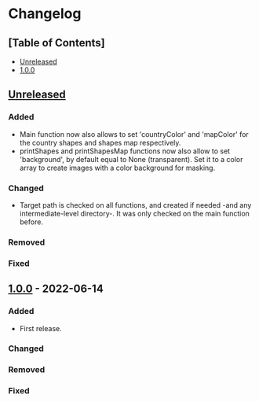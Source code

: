 # Changelog

## [Table of Contents]
- [Unreleased](#unreleased)
- [1.0.0](#100---2022-06-14)

## [Unreleased][]
### Added
- Main function now also allows to set 'countryColor' and 'mapColor' for the country shapes and shapes map respectively.
- printShapes and printShapesMap functions now also allow to set 'background', by default equal to None (transparent). Set it to a color array to create images with a color background for masking.
### Changed
- Target path is checked on all functions, and created if needed -and any intermediate-level directory-. It was only checked on the main function before.
### Removed
### Fixed

## [1.0.0] - 2022-06-14
### Added
- First release.
### Changed
### Removed
### Fixed

[Unreleased]: https://github.com/regorxxx/countries-shapes-generator/compare/v1.0.0...HEAD
[1.0.0]: https://github.com/regorxxx/countries-shapes-generator/compare/87ba5bd...v1.0.0
